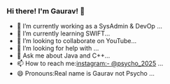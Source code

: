 ### Hi there! I'm Gaurav! 👋
- 🔭 I’m currently working as a SysAdmin & DevOp ...
- 🌱 I’m currently learning SWIFT...
- 👯 I’m looking to collaborate on YouTube...
- 🤔 I’m looking for help with ...
- 💬 Ask me about Java and C++...
- 📫 How to reach me:[instagram:- @psycho_2025](http://instagram.com/psycho_2025) ...
- 😄 Pronouns:Real name is Gaurav not Psycho ...


